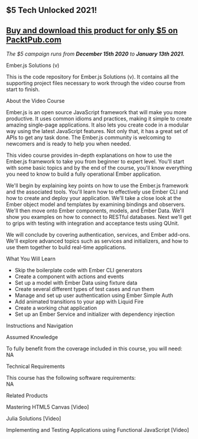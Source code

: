 ## $5 Tech Unlocked 2021!
[Buy and download this product for only $5 on PacktPub.com](https://www.packtpub.com/)
-----
*The $5 campaign         runs from __December 15th 2020__ to __January 13th 2021.__*

Ember.js Solutions (v)

This is the code repository for Ember.js Solutions (v). It contains all the supporting project files necessary to work through the video course from start to finish.

About the Video Course

Ember.js is an open source JavaScript framework that will make you more productive. It uses common idioms and practices, making it simple to create amazing single-page applications. It also lets you create code in a modular way using the latest JavaScript features. Not only that, it has a great set of APIs to get any task done. The Ember.js community is welcoming to newcomers and is ready to help you when needed.

This video course provides in-depth explanations on how to use the Ember.js framework to take you from beginner to expert level. You'll start with some basic topics and by the end of the course, you'll know everything you need to know to build a fully operational Ember application.

We'll begin by explaining key points on how to use the Ember.js framework and the associated tools. You'll learn how to effectively use Ember CLI and how to create and deploy your application. We'll take a close look at the Ember object model and templates by examining bindings and observers. We'll then move onto Ember components, models, and Ember Data. We'll show you examples on how to connect to RESTful databases. Next we'll get to grips with testing with integration and acceptance tests using QUnit.

We will conclude by covering authentication, services, and Ember add-ons. We'll explore advanced topics such as services and initializers, and how to use them together to build real-time applications.

What You Will Learn

<DIV class=book-info-will-learn-text> <UL> <LI>Skip the boilerplate code with Ember CLI generators <LI>Create a component with actions and events <LI>Set up a model with Ember Data using fixture data <LI>Create several different types of test cases and run them <LI>Manage and set up user authentication using Ember Simple Auth <LI>Add animated transitions to your app with Liquid Fire <LI>Create a working chat application <LI>Set up an Ember Service and initializer with dependency injection </LI></UL></DIV>
Instructions and Navigation

Assumed Knowledge

To fully benefit from the coverage included in this course, you will need:<br/> NA

Technical Requirements

This course has the following software requirements:<br/> NA

Related Products

Mastering HTML5 Canvas [Video]

Julia Solutions [Video]

Implementing and Testing Applications using Functional JavaScript [Video]
